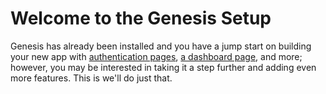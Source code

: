 # Welcome to the Genesis Setup

Genesis has already been installed and you have a jump start on building your new app with <a href="https://github.com/thedevdojo/genesis#authentication-pages" target="_blank">authentication pages</a>, <a href="https://github.com/thedevdojo/genesis#dashboard-page">a dashboard page</a>, and more; however, you may be interested in taking it a step further and adding even more features. This is we'll do just that.